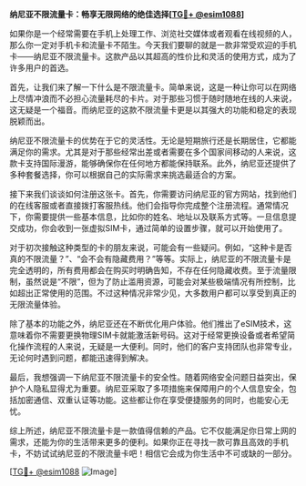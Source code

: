 **纳尼亚不限流量卡：畅享无限网络的绝佳选择[[TG💪+ @esim1088](https://t.me/s/esim1088)]**

如果你是一个经常需要在手机上处理工作、浏览社交媒体或者观看在线视频的人，那么你一定对手机卡和流量卡不陌生。今天我们要聊的就是一款非常受欢迎的手机卡——纳尼亚不限流量卡。这款产品以其超高的性价比和灵活的使用方式，成为了许多用户的首选。

首先，让我们来了解一下什么是不限流量卡。简单来说，这是一种让你可以在网络上尽情冲浪而不必担心流量耗尽的卡片。对于那些习惯于随时随地在线的人来说，这无疑是一个福音。而纳尼亚的这款不限流量卡更是以其强大的功能和稳定的表现脱颖而出。

纳尼亚不限流量卡的优势在于它的灵活性。无论是短期旅行还是长期居住，它都能满足你的需求。尤其是对于那些经常出差或者需要在多个国家间移动的人来说，这款卡支持国际漫游，能够确保你在任何地方都能保持联系。此外，纳尼亚还提供了多种套餐选择，你可以根据自己的实际需求来挑选最适合的方案。

接下来我们谈谈如何注册这张卡。首先，你需要访问纳尼亚的官方网站，找到他们的在线客服或者直接拨打客服热线。他们会指导你完成整个注册流程。通常情况下，你需要提供一些基本信息，比如你的姓名、地址以及联系方式等。一旦信息提交成功，你会收到一张虚拟SIM卡，通过简单的设置步骤，就可以开始使用了。

对于初次接触这种类型的卡的朋友来说，可能会有一些疑问。例如，“这种卡是否真的不限流量？”、“会不会有隐藏费用？”等等。实际上，纳尼亚的不限流量卡是完全透明的，所有费用都会在购买时明确告知，不存在任何隐藏收费。至于流量限制，虽然说是“不限”，但为了防止滥用资源，可能会对某些极端情况有所控制，比如超出正常使用的范围。不过这种情况非常少见，大多数用户都可以享受到真正的无限流量体验。

除了基本的功能之外，纳尼亚还在不断优化用户体验。他们推出了eSIM技术，这意味着你不需要更换物理SIM卡就能激活新号码。这对于经常更换设备或者希望简化操作流程的人来说，无疑是一大便利。同时，他们的客户支持团队也非常专业，无论何时遇到问题，都能迅速得到解决。

最后，我想强调一下纳尼亚不限流量卡的安全性。随着网络安全问题日益突出，保护个人隐私显得尤为重要。纳尼亚采取了多项措施来保障用户的个人信息安全，包括加密通信、双重认证等功能。这些都让你在享受便捷服务的同时，也能安心无忧。

综上所述，纳尼亚不限流量卡是一款值得信赖的产品。它不仅能满足你日常上网的需求，还能为你的生活带来更多的便利。如果你正在寻找一款可靠且高效的手机卡，不妨试试纳尼亚的不限流量卡吧！相信它会成为你生活中不可或缺的一部分。

[[TG💪+ @esim1088](https://t.me/s/esim1088) ![Image](https://i.postimg.cc/4NQfJmqS/Snipaste-2025-05-13-00-14-12.png)]